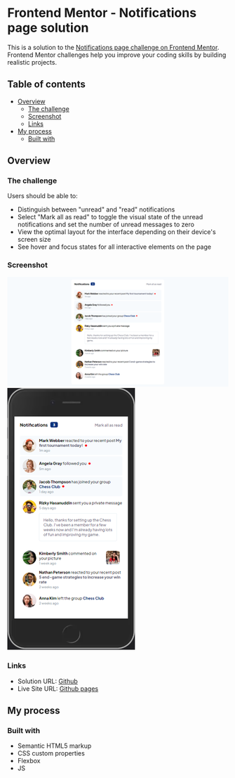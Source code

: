 # Frontend Mentor - Notifications page solution

This is a solution to the [Notifications page challenge on Frontend Mentor](https://www.frontendmentor.io/challenges/notifications-page-DqK5QAmKbC). Frontend Mentor challenges help you improve your coding skills by building realistic projects.

## Table of contents

- [Overview](#overview)
  - [The challenge](#the-challenge)
  - [Screenshot](#screenshot)
  - [Links](#links)
- [My process](#my-process)
  - [Built with](#built-with)

## Overview

### The challenge

Users should be able to:

- Distinguish between "unread" and "read" notifications
- Select "Mark all as read" to toggle the visual state of the unread notifications and set the number of unread messages to zero
- View the optimal layout for the interface depending on their device's screen size
- See hover and focus states for all interactive elements on the page

### Screenshot

![main page](/assets/images/main.png)
![mobile page](/assets/images/mobile.png)

### Links

- Solution URL: [Github](https://github.com/Mrozv/mrozv-notif.github.io)
- Live Site URL: [Github pages](https://mrozv.github.io/mrozv-notif.github.io/)

## My process

### Built with

- Semantic HTML5 markup
- CSS custom properties
- Flexbox
- JS
